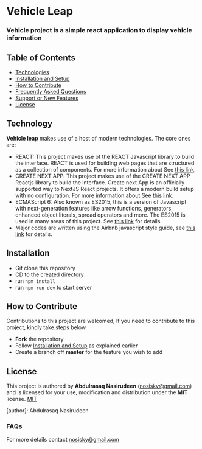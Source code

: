 # Vehicle Leap

### Vehicle project is a simple react application to display vehicle information

## Table of Contents

- [Technologies](#technology)
- [Installation and Setup](#installation)
- [How to Contribute](#how-to-contribute)
- [Frequently Asked Questions](#faqs)
- [Support or New Features](#support-or-new-features)
- [License](#license)

## Technology

**Vehicle leap** makes use of a host of modern technologies. The core ones are:

- REACT: This project makes use of the REACT Javascript library to build the interface. REACT is used for building web pages that are structured as a collection of components. For more information about See [this link](https://facebook.github.io/react/).
- CREATE NEXT APP: This project makes use of the CREATE NEXT APP Reactjs library to build the interface. Create next App is an officially supported way to NextJS React projects. It offers a modern build setup with no configuration. For more information about See [this link](https://nextjs.org/docs/api-reference/create-next-app).
- ECMAScript 6: Also known as ES2015, this is a version of Javascript with
  next-generation features like arrow functions, generators, enhanced object literals,
  spread operators and more. The ES2015 is used in many areas of this project. See [this link](https://en.wikipedia.org/wiki/ECMAScript) for details.
- Major codes are written using the Airbnb javascript style guide, see [this link](https://github.com/airbnb/javascript) for details.

## Installation

- Git clone this repository
- CD to the created directory
- run `npm install`
- run `npm run dev` to start server

## How to Contribute

Contributions to this project are welcomed, If you need to contribute to this project, kindly take steps below

- **Fork** the repository
- Follow [Installation and Setup](#installation) as explained earlier
- Create a branch off **master** for the feature you wish to add

## License

This project is authored by **Abdulrasaq Nasirudeen** (nosisky@gmail.com) and is licensed for your use, modification and distribution under the **MIT** license.
[MIT][license]

<!-- Definitions -->

[license]: LICENSE

[author]: Abdulrasaq Nasirudeen

### FAQs

For more details contact nosisky@gmail.com

